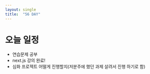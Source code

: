 ```yaml
---
layout: single
title:  "56 DAY"
---
```



# 오늘 일정
  - 연습문제 공부
  - next.js 강의 완료!
  - 심화 프로젝트 어떨게 진행할지(저분주에 했던 과제 살려서 진행 하기로 함)


